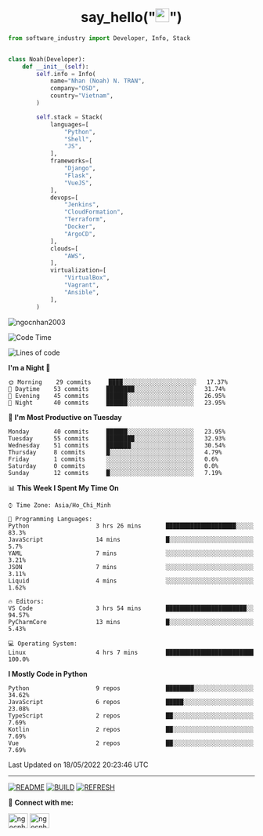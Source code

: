 <h1 align="center">say_hello("<img src="https://media.giphy.com/media/hvRJCLFzcasrR4ia7z/giphy.gif" width="28">")</h1>

```python
from software_industry import Developer, Info, Stack


class Noah(Developer):
    def __init__(self):
        self.info = Info(
            name="Nhan (Noah) N. TRAN",
            company="OSD",
            country="Vietnam",
        )

        self.stack = Stack(
            languages=[
                "Python",
                "Shell",
                "JS",
            ],
            frameworks=[
                "Django",
                "Flask",
                "VueJS",
            ],
            devops=[
                "Jenkins",
                "CloudFormation",
                "Terraform",
                "Docker",
                "ArgoCD",
            ],
            clouds=[
                "AWS",
            ],
            virtualization=[
                "VirtualBox",
                "Vagrant",
                "Ansible",
            ],
        )
```
<img src="https://komarev.com/ghpvc/?username=ngocnhan2003&label=Profile%20views&color=0e75b6&style=flat" alt="ngocnhan2003" /> 

<!--START_SECTION:waka-->
![Code Time](http://img.shields.io/badge/Code%20Time-303%20hrs%206%20mins-blue)

![Lines of code](https://img.shields.io/badge/From%20Hello%20World%20I%27ve%20Written-18%20Thousand%20lines%20of%20code-blue)

**I'm a Night 🦉** 

```text
🌞 Morning    29 commits     ████░░░░░░░░░░░░░░░░░░░░░   17.37% 
🌆 Daytime    53 commits     ████████░░░░░░░░░░░░░░░░░   31.74% 
🌃 Evening    45 commits     ██████░░░░░░░░░░░░░░░░░░░   26.95% 
🌙 Night      40 commits     ██████░░░░░░░░░░░░░░░░░░░   23.95%

```
📅 **I'm Most Productive on Tuesday** 

```text
Monday       40 commits     ██████░░░░░░░░░░░░░░░░░░░   23.95% 
Tuesday      55 commits     ████████░░░░░░░░░░░░░░░░░   32.93% 
Wednesday    51 commits     ███████░░░░░░░░░░░░░░░░░░   30.54% 
Thursday     8 commits      █░░░░░░░░░░░░░░░░░░░░░░░░   4.79% 
Friday       1 commits      ░░░░░░░░░░░░░░░░░░░░░░░░░   0.6% 
Saturday     0 commits      ░░░░░░░░░░░░░░░░░░░░░░░░░   0.0% 
Sunday       12 commits     █░░░░░░░░░░░░░░░░░░░░░░░░   7.19%

```


📊 **This Week I Spent My Time On** 

```text
⌚︎ Time Zone: Asia/Ho_Chi_Minh

💬 Programming Languages: 
Python                   3 hrs 26 mins       ████████████████████░░░░░   83.3% 
JavaScript               14 mins             █░░░░░░░░░░░░░░░░░░░░░░░░   5.7% 
YAML                     7 mins              ░░░░░░░░░░░░░░░░░░░░░░░░░   3.21% 
JSON                     7 mins              ░░░░░░░░░░░░░░░░░░░░░░░░░   3.11% 
Liquid                   4 mins              ░░░░░░░░░░░░░░░░░░░░░░░░░   1.62%

🔥 Editors: 
VS Code                  3 hrs 54 mins       ███████████████████████░░   94.57% 
PyCharmCore              13 mins             █░░░░░░░░░░░░░░░░░░░░░░░░   5.43%

💻 Operating System: 
Linux                    4 hrs 7 mins        █████████████████████████   100.0%

```

**I Mostly Code in Python** 

```text
Python                   9 repos             ████████░░░░░░░░░░░░░░░░░   34.62% 
JavaScript               6 repos             █████░░░░░░░░░░░░░░░░░░░░   23.08% 
TypeScript               2 repos             ██░░░░░░░░░░░░░░░░░░░░░░░   7.69% 
Kotlin                   2 repos             ██░░░░░░░░░░░░░░░░░░░░░░░   7.69% 
Vue                      2 repos             ██░░░░░░░░░░░░░░░░░░░░░░░   7.69%

```



 Last Updated on 18/05/2022 20:23:46 UTC
<!--END_SECTION:waka-->

<hr>

[![README](https://github.com/ngocnhan2003/ngocnhan2003/actions/workflows/000_readme.yml/badge.svg)](https://github.com/ngocnhan2003/ngocnhan2003/actions/workflows/000_readme.yml)
[![BUILD](https://github.com/ngocnhan2003/ngocnhan2003/actions/workflows/001_build.yml/badge.svg)](https://github.com/ngocnhan2003/ngocnhan2003/actions/workflows/001_build.yml)
[![REFRESH](https://github.com/ngocnhan2003/ngocnhan2003/actions/workflows/002_refresh.yml/badge.svg)](https://github.com/ngocnhan2003/ngocnhan2003/actions/workflows/002_refresh.yml)

🔗 **Connect with me:**

<a href="https://linkedin.com/in/ngocnhan2003" target="blank"><img align="center" src="https://raw.githubusercontent.com/rahuldkjain/github-profile-readme-generator/master/src/images/icons/Social/linked-in-alt.svg" alt="ngocnhan2003" height="30" width="40" /></a>
<a href="https://instagram.com/ngocnhan2003" target="blank"><img align="center" src="https://raw.githubusercontent.com/rahuldkjain/github-profile-readme-generator/master/src/images/icons/Social/instagram.svg" alt="ngocnhan2003" height="30" width="40" /></a>

